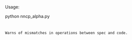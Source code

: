 Usage:

python nncp_alpha.py <spec file> <code file>

Warns of mismatches in operations between spec and code.
